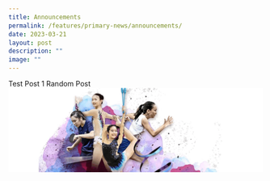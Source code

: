 ```yaml
---
title: Announcements
permalink: /features/primary-news/announcements/
date: 2023-03-21
layout: post
description: ""
image: ""
---
```


Test Post 1 Random Post ![](/images/CHIJSNGBanner.gif)